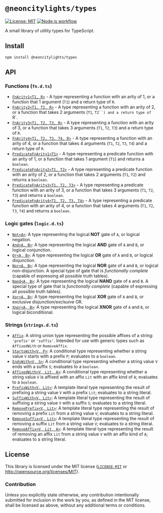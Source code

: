# `@neoncitylights/types`

[![License: MIT](https://img.shields.io/badge/License-MIT-blue.svg)](https://opensource.org/licenses/MIT)
[![Node.js workflow](https://github.com/neoncitylights/types/actions/workflows/main.yml/badge.svg)](https://github.com/neoncitylights/types/actions/workflows/main.yml)

A small library of utility types for TypeScript.

## Install

```shell
npm install @neoncitylights/types
```

## API

### Functions (`fn.d.ts`)

- [`FnArity1<T1, R>`](./src/fn.d.ts) - A type representing a function with an arity of 1, or a function that 1 argument (`T1`) and a return type of `R`.
- [`FnArity2<T1, T2, R>`](./src/fn.d.ts) - A type representing a function with an arity of 2, or a function that takes 2 arguments (`T1`, `T2``) and a return type of `R`.
- [`FnArity3<T1, T2, T3, R>`](./src/fn.d.ts) - A type representing a function with an arity of 3, or a function that takes 3 arguments (`T1`, `T2`, `T3`) and a return type of `R`.
- [`FnArity4<T1, T2, T3, T4, R>`](./src/fn.d.ts) - A type representing a function with an arity of 4, or a function that takes 4 arguments (`T1`, `T2`, `T3`, `T4`) and a return type of `R`.
- [`PredicateFnArity1<T1>`](./src/fn.d.ts) - A type representing a predicate function with an arity of 1, or a function that takes 1 argument (`T1`) and returns a `boolean`.
- [`PredicateFnArity2<T1, T2>`](./src/fn.d.ts) - A type representing a predicate function with an arity of 2, or a function that takes 2 arguments (`T1`, `T2`) and returns a `boolean`.
- [`PredicateFnArity3<T1, T2, T3>`](./src/fn.d.ts) - A type representing a predicate function with an arity of 3, or a function that takes 3 arguments (`T1`, `T2`, `T3`) and returns a `boolean`.
- [`PredicateFnArity4<T1, T2, T3, T4>`](./src/fn.d.ts) - A type representing a predicate function with an arity of 4, or a function that takes 4 arguments (`T1`, `T2`, `T3`, `T4`) and returns a `boolean`.

### Logic gates (`logic.d.ts`)

- [`Not<A>`](./src/logic.d.ts): A type representing the logical **NOT** gate of `A`, or logical negation.
- [`And<A, B>`](./src/logic.d.ts): A type representing the logical **AND** gate of `A` and `B`, or logical conjunction.
- [`Or<A, B>`](./src/logic.d.ts): A type representing the logical **OR** gate of `A` and `B`, or logical disjunction.
- [`Nor<A, B>`](./src/logic.d.ts): A type representing the logical **NOR** gate of `A` and `B`, or logical non-disjunction. A special type of gate that is *functionally complete* (capable of expressing all possible truth tables).
- [`Nand<A, B>`](./src/logic.d.ts): A type representing the logical **NAND** gate of `A` and `B`. A special type of gate that is *functionally complete* (capable of expressing all possible truth tables).
- [`Xor<A, B>`](./src/logic.d.ts): A type representing the logical **XOR** gate of `A` and `B`, or exclusive disjunction/exclsuive OR.
- [`Xnor<A, B>`](./src/logic.d.ts): A type representing the logical **XNOR** gate of `A` and `B`, or logical biconditional.

### Strings (`strings.d.ts`)

- [`Affix`](./src/strings.d.ts): A string union type representing the possible affixes of a string: `'prefix'` or `'suffix'`. Intended for use with generic types such as `AffixedWith` or `RemoveAffix`.
- [`StartsWith<V, P>`](./src/strings.d.ts): A conditional type representing whether a string value `V` starts with a prefix `P`; evaluates to a `boolean`.
- [`EndsWith<V, S>`](./src/strings.d.ts): A conditional type representing whether a string value `V` ends with a suffix `S`; evaluates to a `boolean`.
- [`AffixedWith<V, Lit, A>`](./src/strings.d.ts): A conditional type representing whether a string value `V` is affixed with an affix `Lit` with an affix kind of `A`; evaluates to a `boolean`.
- [`PrefixWith<V, Lit>`](./src/strings.d.ts): A template literal type representing the result of prefixing a string value `V` with a prefix `Lit`; evaluates to a string literal.
- [`SuffixWith<V, Lit>`](./src/strings.d.ts): A template literal type representing the result of suffixing a string value `V` with a suffix `S`; evaluates to a string literal.
- [`RemovePrefix<V, Lit>`](./src/strings.d.ts): A template literal type representing the result of removing a prefix `Lit` from a string value `V`; evaluates to a string literal.
- [`RemoveSuffix<V, Lit>`](./src/strings.d.ts): A template literal type representing the result of removing a suffix `Lit` from a string value `V`; evaluates to a string literal.
- [`RemoveAffix<V, Lit, A>`](./src/strings.d.ts): A template literal type representing the result of removing an affix `Lit` from a string value `V` with an affix kind of `A`; evaluates to a string literal.

## License

This library is licensed under the MIT license ([`LICENSE-MIT`](./LICENSE) or <http://opensource.org/licenses/MIT>).

### Contribution

Unless you explicitly state otherwise, any contribution intentionally submitted for inclusion in the work by you, as defined in the MIT license, shall be licensed as above, without any additional terms or conditions.
